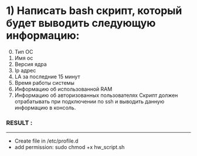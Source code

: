# 1) Написать bash скрипт, который будет выводить следующую информацию:
0. Тип ОС
0. Имя ос
0. Версия ядра
0. Ip адрес
0. LA за последние 15 минут
0. Время работы системы
0. Информацию об использованной RAM
0. Информацию об авторизованных пользователях
Скрипт должен отрабатывать при подключении по ssh и выводить данную информацию в консоль.
### RESULT :
***
* Create file in /etc/profile.d
* add permission: sudo chmod +x hw_script.sh